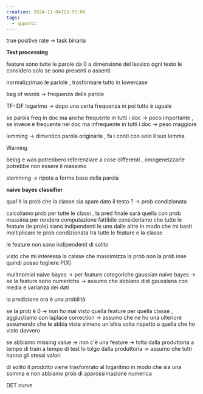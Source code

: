 ```yaml
---
creation: 2024-11-04T13:55:00
tags:
  - appunti
---
```

true positive rate -> task binaria

**Text processing**

feature sono tutte le parole da 0 a dimensione del lessico
ogni testo le considero solo se sono presenti o assenti 

normalizzimao le parlole , trasformare tutto in lowercase 

bag of words -> frequenza delle parole 

TF-IDF 
logarimo -> dopo una certa frequenza in poi tutto è uguale 

se parola freq in doc ma anche frequente in tutti i doc -> poco importante , se invece è frequente nel doc ma infrequente in tutti i doc -> peso maggiore 

lemming -> dimentico parola originaria , fa i conti con solo il suo lemma
>[!warning] 
>being e was potrebbero referenziare a cose differenti , omogeneizzarle potrebbe non essere il massimo

stemming -> ripota a forma base della parola

**naive bayes classifier** 

qual'è la prob che la classe sia spam dato il testo ? -> prob condizionata 

calcoliamo prob per tutte le classi , la pred finale sarà quella con prob massima 
per rendere computazione fattibile consideriamo che tutte le feature (le prole) siano indipendenti le une dalle altre in modo che mi basti moltiplicare le prob condizionata tra tutte le feature e la classe 

le feature non sono indipendenit di solito 

visto che mi interessa la calsse che massimizza la prob non la prob inse quindi posso togliere P(X)

mulitnomial naive bayes -> per feature categoriche 
gaussian naive bayes -> se la feature sono numeriche -> assumo che abbiano dist gaussiana con media e varianza dei dati 

la predizione ora è una probilità

se la prob è 0 -> non ho mai visto quella feature per quella classe , aggiustiamo con laplace correction -> assumo che ne ho una ulteriore assumendo che le abbia viste almeno un'altra volta rispetto a quella che ho visto davvero 

se abbiamo missing value -> non c'è una feature -> tolta dalla produttoria a tempo di train
a tempo di test lo tolgo dalla produttoria -> assumo che tutti hanno gli stessi valori

di solito il prodotto viene trasfomrato al logaritmo in modo che sia una somma e non abbiamo prob di approssimazione numerica 

DET curve





